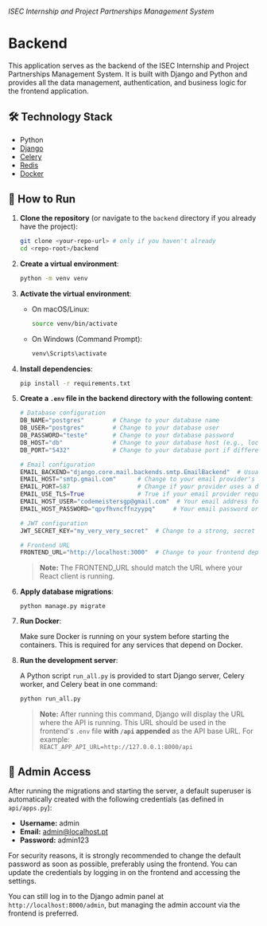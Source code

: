 ###### ISEC Internship and Project Partnerships Management System
# Backend

This application serves as the backend of the ISEC Internship and Project Partnerships Management System. It is built with Django and Python and provides all the data management, authentication, and business logic for the frontend application.


## 🛠️ Technology Stack

- Python
- [Django](https://www.djangoproject.com/)
- [Celery](https://docs.celeryq.dev/en/stable)
- [Redis](https://redis.io)
- [Docker](https://www.docker.com)


## 🚀 How to Run

1. **Clone the repository** (or navigate to the `backend` directory if you already have the project):
    ```bash
    git clone <your-repo-url> # only if you haven't already
    cd <repo-root>/backend
    ```

2. **Create a virtual environment**:
    ```bash
    python -m venv venv
    ```

3. **Activate the virtual environment**:
   - On macOS/Linux:
       ```bash
       source venv/bin/activate
       ```
    
   - On Windows (Command Prompt):
       ```bash
       venv\Scripts\activate
       ```

4. **Install dependencies**:
    ```bash
    pip install -r requirements.txt
    ```

5. **Create a `.env` file in the backend directory with the following content**:
    ```python
    # Database configuration
    DB_NAME="postgres"        # Change to your database name
    DB_USER="postgres"        # Change to your database user
    DB_PASSWORD="teste"       # Change to your database password
    DB_HOST="db"              # Change to your database host (e.g., localhost)
    DB_PORT="5432"            # Change to your database port if different

    # Email configuration
    EMAIL_BACKEND="django.core.mail.backends.smtp.EmailBackend"  # Usually keep this for SMTP
    EMAIL_HOST="smtp.gmail.com"      # Change to your email provider's SMTP host
    EMAIL_PORT=587                   # Change if your provider uses a different port
    EMAIL_USE_TLS=True               # True if your email provider requires TLS
    EMAIL_HOST_USER="codemeistersgp@gmail.com"  # Your email address for sending
    EMAIL_HOST_PASSWORD="qpvfhvncffnzyypq"     # Your email password or app password

    # JWT configuration
    JWT_SECRET_KEY="my_very_very_secret"  # Change to a strong, secret key

    # Frontend URL
    FRONTEND_URL="http://localhost:3000"  # Change to your frontend deployment URL if needed
    ```
    > **Note:** The FRONTEND_URL should match the URL where your React client is running.

6. **Apply database migrations**:
    ```
    python manage.py migrate
    ```

7. **Run Docker**:

   Make sure Docker is running on your system before starting the containers. This is required for any services that depend on Docker.


8. **Run the development server**:
   
   A Python script `run_all.py` is provided to start Django server, Celery worker, and Celery beat in one command:
    ```bash
    python run_all.py
    ```
    > **Note:** After running this command, Django will display the URL where the API is running. This URL should be used in the frontend's `.env` file **with `/api` appended** as the API base URL.
    > For example:  
    > `REACT_APP_API_URL=http://127.0.0.1:8000/api`


## 👤 Admin Access

After running the migrations and starting the server, a default superuser is automatically created with the following credentials (as defined in `api/apps.py`):

- **Username:** admin
- **Email:** admin@localhost.pt
- **Password:** admin123

For security reasons, it is strongly recommended to change the default password as soon as possible, preferably using the frontend. You can update the credentials by logging in on the frontend and accessing the settings.

You can still log in to the Django admin panel at `http://localhost:8000/admin`, but managing the admin account via the frontend is preferred.
